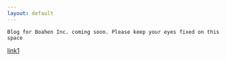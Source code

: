 ```yaml
---
layout: default
---
```


```
Blog for Boahen Inc. coming soon. Please keep your eyes fixed on this space
```

[link1](first_page.md)
